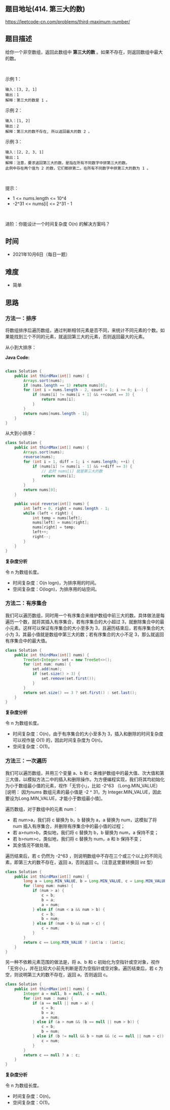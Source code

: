 
## 题目地址(414. 第三大的数)

https://leetcode-cn.com/problems/third-maximum-number/

## 题目描述


给你一个非空数组，返回此数组中 **第三大的数** 。如果不存在，则返回数组中最大的数。

 

示例 1：
```
输入：[3, 2, 1]
输出：1
解释：第三大的数是 1 。
```
示例 2：
```
输入：[1, 2]
输出：2
解释：第三大的数不存在, 所以返回最大的数 2 。
```

示例 3：
```
输入：[2, 2, 3, 1]
输出：1
解释：注意，要求返回第三大的数，是指在所有不同数字中排第三大的数。
此例中存在两个值为 2 的数，它们都排第二。在所有不同数字中排第三大的数为 1 。
```
 

提示：

- 1 <= nums.length <= 10^4
- -2^31 <= nums[i] <= 2^31 - 1

 

进阶：你能设计一个时间复杂度 O(n) 的解决方案吗？


## 时间

- 2021年10月6日（每日一题）

## 难度

- 简单

## 思路

### 方法一：排序

将数组排序后遍历数组，通过判断相邻元素是否不同，来统计不同元素的个数。如果能找到三个不同的元素，就返回第三大的元素，否则返回最大的元素。

从小到大排序：

**Java Code:**

```java

class Solution {
    public int thirdMax(int[] nums) {
        Arrays.sort(nums);
        if (nums.length == 1) return nums[0];
        for (int i = nums.length - 2, count = 1; i >= 0; i--) {
            if (nums[i] != nums[i + 1] && ++count == 3) {
                return nums[i];
            } 
        }
        return nums[nums.length - 1];
    }
}

```

从大到小排序：
```java
class Solution {
    public int thirdMax(int[] nums) {
        Arrays.sort(nums);
        reverse(nums);
        for (int i = 1, diff = 1; i < nums.length; ++i) {
            if (nums[i] != nums[i - 1] && ++diff == 3) { 
                // 此时 nums[i] 就是第三大的数
                return nums[i];
            }
        }
        return nums[0];
    }

    public void reverse(int[] nums) {
        int left = 0, right = nums.length - 1;
        while (left < right) {
            int temp = nums[left];
            nums[left] = nums[right];
            nums[right] = temp;
            left++;
            right--;
        }
    }
}
```

**复杂度分析**

令 n 为数组长度。

- 时间复杂度：O(n logn)，为排序用的时间。
- 空间复杂度：O(logn)，为排序用的站空间。

### 方法二：有序集合
我们可以遍历数组，同时用一个有序集合来维护数组中前三大的数。具体做法是每遍历一个数，就将其插入有序集合，若有序集合的大小超过 3，就删除集合中的最小元素。这样可以保证有序集合的大小至多为 3，且遍历结束后，若有序集合的大小为 3，其最小值就是数组中第三大的数；若有序集合的大小不足 3，那么就返回有序集合中的最大值。

```java
class Solution {
    public int thirdMax(int[] nums) {
        TreeSet<Integer> set = new TreeSet<>();
        for (int num: nums) {
            set.add(num);
            if (set.size() > 3) {
                set.remove(set.first());
            }
        }
        return set.size() == 3 ? set.first() : set.last();
    }
}
```
**复杂度分析**

令 n 为数组长度。

- 时间复杂度：O(n)，由于有序集合的大小至多为 3，插入和删除的时间复杂度可以视作是 O(1) 的，因此时间复杂度为 O(n)。
- 空间复杂度：O(1)。

### 方法三：一次遍历

我们可以遍历数组，并用三个变量 a、b 和 c 来维护数组中的最大值、次大值和第三大值，以模拟方法二中的插入和删除操作。为方便编程实现，我们将其均初始化为小于数组最小值的元素，视作「无穷小」，比如 -2^63 （Long.MIN_VALUE）[说明： 因为nums 数组元素的最小值是 -2 ^ 31，为 Integer.MIN_VALUE，因此要设为Long.MIN_VALUE，才能小于数组最小值]。

遍历数组，对于数组中的元素 num：

- 若 num>a，我们将 c 替换为 b，b 替换为 a，a 替换为 num，这模拟了将 num 插入有序集合，并删除有序集合中的最小值的过程；
- 若 a>num>b，类似地，我们将 c 替换为 b，b 替换为 num，a 保持不变；
- 若 b>num>c，类似地，我们将 c 替换为 num，a 和 b 保持不变；
- 其余情况不做处理。

遍历结束后，若 c 仍然为 -2^63 ，则说明数组中不存在三个或三个以上的不同元素，即第三大的数不存在，返回 a，否则返回 c。（注意这里要转换回 int 型）

```java
class Solution {
    public int thirdMax(int[] nums) {
        long a = Long.MIN_VALUE, b = Long.MIN_VALUE, c = Long.MIN_VALUE;
        for (long num: nums) {
            if (num > a) {
                c = b;
                b = a;
                a = num;
            } else if (num < a && num > b) {
                c = b;
                b = num;
            } else if (num < b && num > c) {
                c = num;
            }
        }
        return c == Long.MIN_VALUE ? (int)a : (int)c;
    }
}
```

另一种不依赖元素范围的做法是，将 a、b 和 c 初始化为空指针或空对象，视作「无穷小」，并在比较大小前先判断是否为空指针或空对象。遍历结束后，若 c 为空，则说明第三大的数不存在，返回 a，否则返回 c。

```java
class Solution {
    public int thirdMax(int[] nums) {
        Integer a = null, b = null, c = null;
        for (int num : nums) {
            if (a == null || num > a) {
                c = b;
                b = a;
                a = num;
            } else if (a > num && (b == null || num > b)) {
                c = b;
                b = num;
            } else if (b != null && b > num && (c == null || num > c)) {
                c = num;
            }
        }
        return c == null ? a : c;
    }
}
```
**复杂度分析**

令 n 为数组长度。

- 时间复杂度：O(n)。
- 空间复杂度：O(1)。
